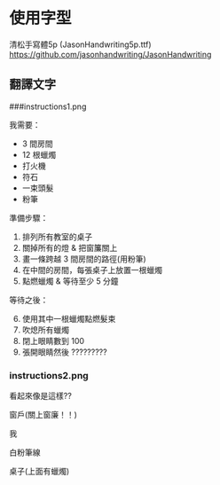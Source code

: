 # 使用字型
清松手寫體5p (JasonHandwriting5p.ttf)
https://github.com/jasonhandwriting/JasonHandwriting

## 翻譯文字

###instructions1.png

我需要：

* 3 間房間
* 12 根蠟燭
* 打火機
* 符石
* 一束頭髮
* 粉筆

準備步驟：

1) 排列所有教室的桌子
2) 關掉所有的燈 & 把窗簾關上
3) 畫一條跨越 3 間房間的路徑(用粉筆)
4) 在中間的房間，每張桌子上放置一根蠟燭
5) 點燃蠟燭 & 等待至少 5 分鐘

等待之後：

6) 使用其中一根蠟燭點燃髮束
7) 吹熄所有蠟燭
8) 閉上眼睛數到 100
9) 張開眼睛然後 ?????????

### instructions2.png

看起來像是這樣??

窗戶(關上窗廉！！)

我

白粉筆線

桌子(上面有蠟燭)